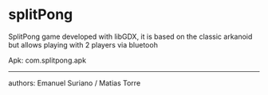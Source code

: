 # splitPong
SplitPong game developed with libGDX, it is based on the classic arkanoid but allows playing with 2 players via bluetooh

Apk: com.splitpong.apk

---------
authors: Emanuel Suriano / Matias Torre

